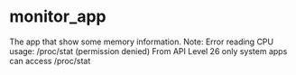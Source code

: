 # monitor_app
The app that show some memory information.
Note: Error reading CPU usage: /proc/stat (permission denied) From API Level 26 only system apps can access /proc/stat
